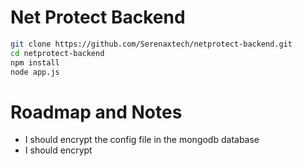 # Net Protect Backend

```bash
git clone https://github.com/Serenaxtech/netprotect-backend.git
cd netprotect-backend
npm install
node app.js
```

# Roadmap and Notes
- I should encrypt the config file in the mongodb database
- I should encrypt 